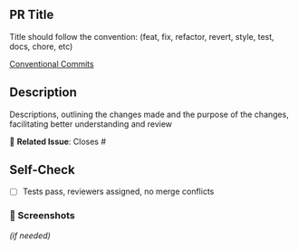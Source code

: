 ## PR Title
Title should follow the convention: 
(feat, fix, refactor, revert, style, test, docs, chore, etc) 

[Conventional Commits](https://www.conventionalcommits.org/en/v1.0.0/)  

## Description 
Descriptions, outlining the changes made and the purpose of the changes, facilitating better understanding and review

🔗 **Related Issue**: Closes # 

## Self-Check
- [ ] Tests pass, reviewers assigned, no merge conflicts 


### 📸 Screenshots  
_(if needed)_  
